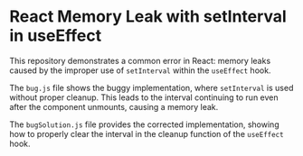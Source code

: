 # React Memory Leak with setInterval in useEffect

This repository demonstrates a common error in React: memory leaks caused by the improper use of `setInterval` within the `useEffect` hook.

The `bug.js` file shows the buggy implementation, where `setInterval` is used without proper cleanup. This leads to the interval continuing to run even after the component unmounts, causing a memory leak.

The `bugSolution.js` file provides the corrected implementation, showing how to properly clear the interval in the cleanup function of the `useEffect` hook.